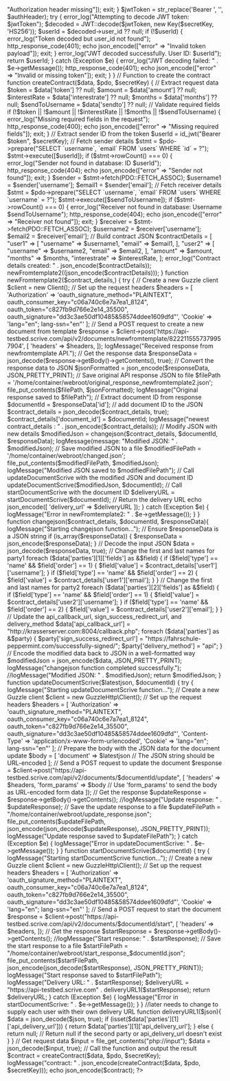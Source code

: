 <?php

use Firebase\JWT\JWT;
use Firebase\JWT\Key;

require __DIR__ . '/../vendor/autoload.php';

use GuzzleHttp\Client;

require 'db_connection.php'; // Ensure this file defines $pdo for database connection

header("Content-Type: application/json");

ini_set('display_errors', 1);
ini_set('display_startup_errors', 1);
error_reporting(E_ALL);

$secretKey = "hJU7ncW+5udrBQa6MBjSxwjcZikYwVtAzUquG9jFGX8GQ4I5j0IQU2QNOEtFX3qjl4odFvAsuD6Ah7Qt57nZSA==";

// Logging setup
$logFile = __DIR__ . '/create_contract_error.log';
ini_set('log_errors', 1);
ini_set('error_log', $logFile);

error_log("create_contract.php script started");
function logMessage($message) {
    // Log message to a file
    $logFile = '/home/container/webroot/logfile.log';
    file_put_contents($logFile, date('Y-m-d H:i:s') . " - " . $message . PHP_EOL, FILE_APPEND);
}


// Function to extract user ID from JWT
function id_jwt($authHeader, $secretKey) {
    if (!$authHeader) {
        error_log("Missing Authorization header");
        http_response_code(401);
        echo json_encode(["error" => "Authorization header missing"]);
        exit;
    }

    $jwtToken = str_replace('Bearer ', '', $authHeader);

    try {
        error_log("Attempting to decode JWT token: $jwtToken");
        $decoded = JWT::decode($jwtToken, new Key($secretKey, 'HS256'));
        $userId = $decoded->user_id ?? null;

        if (!$userId) {
            error_log("Token decoded but user_id not found");
            http_response_code(401);
            echo json_encode(["error" => "Invalid token payload"]);
            exit;
        }

        error_log("JWT decoded successfully. User ID: $userId");
        return $userId;
    } catch (Exception $e) {
        error_log("JWT decoding failed: " . $e->getMessage());
        http_response_code(401);
        echo json_encode(["error" => "Invalid or missing token"]);
        exit;
    }
}

// Function to create the contract
function createContract($data, $pdo, $secretKey) {
    // Extract request data
    $token = $data['token'] ?? null;
    $amount = $data['amount'] ?? null;
    $interestRate = $data['interestrate'] ?? null;
    $months = $data['months'] ?? null;
    $sendToUsername = $data['sendto'] ?? null;

    // Validate required fields
    if (!$token || !$amount || !$interestRate || !$months || !$sendToUsername) {
        error_log("Missing required fields in the request");
        http_response_code(400);
        echo json_encode(["error" => "Missing required fields"]);
        exit;
    }

    // Extract sender ID from the token
    $userId = id_jwt("Bearer $token", $secretKey);

    // Fetch sender details
    $stmt = $pdo->prepare("SELECT `username`, `email` FROM `users` WHERE `id` = ?");
    $stmt->execute([$userId]);

    if ($stmt->rowCount() === 0) {
        error_log("Sender not found in database: ID $userId");
        http_response_code(404);
        echo json_encode(["error" => "Sender not found"]);
        exit;
    }

    $sender = $stmt->fetch(PDO::FETCH_ASSOC);
    $username1 = $sender['username'];
    $email1 = $sender['email'];

    // Fetch receiver details
    $stmt = $pdo->prepare("SELECT `username`, `email` FROM `users` WHERE `username` = ?");
    $stmt->execute([$sendToUsername]);

    if ($stmt->rowCount() === 0) {
        error_log("Receiver not found in database: Username $sendToUsername");
        http_response_code(404);
        echo json_encode(["error" => "Receiver not found"]);
        exit;
    }

    $receiver = $stmt->fetch(PDO::FETCH_ASSOC);
    $username2 = $receiver['username'];
    $email2 = $receiver['email'];

    // Build contract JSON
    $contractDetails = [
        "user1" => [
            "username" => $username1,
            "email" => $email1,
        ],
        "user2" => [
            "username" => $username2,
            "email" => $email2,
        ],
        "amount" => $amount,
        "months" => $months,
        "interestrate" => $interestRate,
    ];

    error_log("Contract details created: " . json_encode($contractDetails));
    newFromtemplate2((json_encode($contractDetails)));
}

function newFromtemplate2($contract_details,) {
    try {
        // Create a new Guzzle client
        $client = new Client();

        // Set up the request headers
        $headers = [
            'Authorization' => 'oauth_signature_method="PLAINTEXT", oauth_consumer_key="c06a740c6e7a7ea1_8124", oauth_token="c827fb9d766e2e14_35500", oauth_signature="dd3c3ae50df10485&58574ddee1609dfd"',
            'Cookie' => 'lang="en"; lang-ssn="en"'
        ];

        // Send a POST request to create a new document from template
        $response = $client->post('https://api-testbed.scrive.com/api/v2/documents/newfromtemplate/8222115557379957904', [
            'headers' => $headers,
        ]);

        logMessage("Received response from newfromtemplate API.");

        // Get the response data
        $responseData = json_decode($response->getBody()->getContents(), true);

        

        // Convert the response data to JSON
        $jsonFormatted = json_encode($responseData, JSON_PRETTY_PRINT);

        // Save original API response JSON to file
        $filePath = '/home/container/webroot/original_response_newfromtemplate2.json';
        file_put_contents($filePath, $jsonFormatted);
        logMessage("Original response saved to $filePath");
        // Extract document ID from response
        $documentId = $responseData['id'];


        // add document ID to the JSON
        $contract_details = json_decode($contract_details, true);
        $contract_details['document_id'] = $documentId;
        logMessage("newest contract_details : " . json_encode($contract_details)); 



        // Modify JSON with new details
        $modifiedJson = changejson($contract_details, $documentId, $responseData);
        logMessage(message: "Modified JSON: " . $modifiedJson);

        // Save modified JSON to a file
        $modifiedFilePath = '/home/container/webroot/changed.json';
        file_put_contents($modifiedFilePath, $modifiedJson);
        logMessage("Modified JSON saved to $modifiedFilePath");

        // Call updateDocumentScrive with the modified JSON and document ID
        updateDocumentScrive($modifiedJson, $documentId);

        // Call startDocumentScrive with the document ID
        $deliveryURL = startDocumentScrive($documentId);

        // Return the delivery URL
        echo json_encode([
            'delivery_url' => $deliveryURL
        ]);
    } catch (Exception $e) {
        logMessage("Error in newFromtemplate2: " . $e->getMessage());
    }
}


function changejson($contract_details, $documentId, $responseData){
    logMessage("Starting changejson function...");

    // Ensure $responseData is a JSON string
    if (is_array($responseData)) {
        $responseData = json_encode($responseData);
    }

    // Decode the input JSON
    $data = json_decode($responseData, true);

    // Change the first and last names for party1
    foreach ($data['parties'][1]['fields'] as &$field) {
        if ($field['type'] == 'name' && $field['order'] == 1) {
            $field['value'] = $contract_details['user1']['username'];
        }
        if ($field['type'] == 'name' && $field['order'] == 2) {
            $field['value'] =  $contract_details['user1']['email'];
        }
    }

    // Change the first and last names for party2
    foreach ($data['parties'][2]['fields'] as &$field) {
        if ($field['type'] == 'name' && $field['order'] == 1) {
            $field['value'] = $contract_details['user2']['username'];
        }
        if ($field['type'] == 'name' && $field['order'] == 2) {
            $field['value'] =  $contract_details['user2']['email'];
        }
    }

    // Update the api_callback_url, sign_success_redirect_url, and delivery_method
    $data['api_callback_url'] = "http://krasserserver.com:8004/callback.php";
    foreach ($data['parties'] as &$party) {
        $party['sign_success_redirect_url'] = "https://fahrschule-peppermint.com/successfully-signed/";
        $party['delivery_method'] = "api";
    }

    // Encode the modified data back to JSON in a well-formatted way
    $modifiedJson = json_encode($data, JSON_PRETTY_PRINT);

    logMessage("changejson function completed successfully.");
    //logMessage("Modified JSON: " . $modifiedJson);

    return $modifiedJson;
}

function updateDocumentScrive($latestjson, $documentId) {
    try {
        logMessage("Starting updateDocumentScrive function...");

        // Create a new Guzzle client
        $client = new GuzzleHttp\Client();

        // Set up the request headers
        $headers = [
            'Authorization' => 'oauth_signature_method="PLAINTEXT", oauth_consumer_key="c06a740c6e7a7ea1_8124", oauth_token="c827fb9d766e2e14_35500", oauth_signature="dd3c3ae50df10485&58574ddee1609dfd"',
            'Content-Type' => 'application/x-www-form-urlencoded',
            'Cookie' => 'lang="en"; lang-ssn="en"'
        ];

        // Prepare the body with the JSON data for the document update
        $body = [
            'document' => $latestjson // The JSON string should be URL-encoded
        ];

        // Send a POST request to update the document
        $response = $client->post("https://api-testbed.scrive.com/api/v2/documents/$documentId/update", [
            'headers' => $headers,
            'form_params' => $body // Use 'form_params' to send the body as URL-encoded form data
        ]);

        // Get the response
        $updateResponse = $response->getBody()->getContents();
        //logMessage("Update response: " . $updateResponse);

        // Save the update response to a file
        $updateFilePath = "/home/container/webroot/update_response.json";
        file_put_contents($updateFilePath, json_encode(json_decode($updateResponse), JSON_PRETTY_PRINT));

        logMessage("Update response saved to $updateFilePath");

    } catch (Exception $e) {
        logMessage("Error in updateDocumentScrive: " . $e->getMessage());
    }
}

function startDocumentScrive($documentId) {
    try {
        logMessage("Starting startDocumentScrive function...");

        // Create a new Guzzle client
        $client = new GuzzleHttp\Client();

        // Set up the request headers
        $headers = [
            'Authorization' => 'oauth_signature_method="PLAINTEXT", oauth_consumer_key="c06a740c6e7a7ea1_8124", oauth_token="c827fb9d766e2e14_35500", oauth_signature="dd3c3ae50df10485&58574ddee1609dfd"',
            'Cookie' => 'lang="en"; lang-ssn="en"'
        ];

        // Send a POST request to start the document
        $response = $client->post("https://api-testbed.scrive.com/api/v2/documents/$documentId/start", [
            'headers' => $headers,
        ]);

        // Get the response
        $startResponse = $response->getBody()->getContents();
        //logMessage("Start response: " . $startResponse);

        // Save the start response to a file
        $startFilePath = "/home/container/webroot/start_response_$documentId.json";
        file_put_contents($startFilePath, json_encode(json_decode($startResponse), JSON_PRETTY_PRINT));

        logMessage("Start response saved to $startFilePath");

        logMessage("Delivery URL: " . $startResponse);
        $deliveryURL = "https://api-testbed.scrive.com" . deliveryURL1($startResponse);
        
        return $deliveryURL;

    } catch (Exception $e) {
        logMessage("Error in startDocumentScrive: " . $e->getMessage());
    }
}


//later needs to change to supply each user with their own delivery URL
function deliveryURL1($json){
    $data = json_decode($json, true);

    if (isset($data['parties'][1]['api_delivery_url'])) {
        return $data['parties'][1]['api_delivery_url'];
    } else {
        return null; // Return null if the second party or api_delivery_url doesn't exist
    }
}

// Get request data
$input = file_get_contents("php://input");
$data = json_decode($input, true);

// Call the function and output the result
$contract = createContract($data, $pdo, $secretKey);
logMessage("contract: " . json_encode(createContract($data, $pdo, $secretKey)));
echo json_encode($contract);
?>
